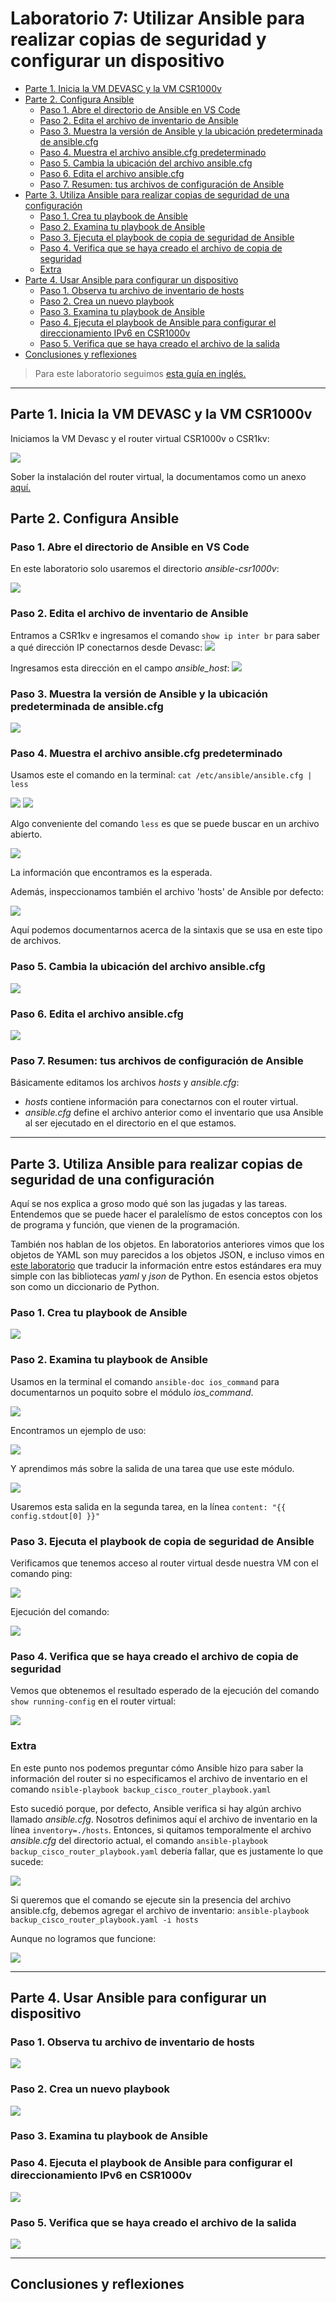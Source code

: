 # Laboratorio 7: Utilizar Ansible para realizar copias de seguridad y configurar un dispositivo <!-- omit in toc -->

- [Parte 1. Inicia la VM DEVASC y la VM CSR1000v](#parte-1-inicia-la-vm-devasc-y-la-vm-csr1000v)
- [Parte 2. Configura Ansible](#parte-2-configura-ansible)
  - [Paso 1. Abre el directorio de Ansible en VS Code](#paso-1-abre-el-directorio-de-ansible-en-vs-code)
  - [Paso 2. Edita el archivo de inventario de Ansible](#paso-2-edita-el-archivo-de-inventario-de-ansible)
  - [Paso 3. Muestra la versión de Ansible y la ubicación predeterminada de ansible.cfg](#paso-3-muestra-la-versión-de-ansible-y-la-ubicación-predeterminada-de-ansiblecfg)
  - [Paso 4. Muestra el archivo ansible.cfg predeterminado](#paso-4-muestra-el-archivo-ansiblecfg-predeterminado)
  - [Paso 5. Cambia la ubicación del archivo ansible.cfg](#paso-5-cambia-la-ubicación-del-archivo-ansiblecfg)
  - [Paso 6. Edita el archivo ansible.cfg](#paso-6-edita-el-archivo-ansiblecfg)
  - [Paso 7. Resumen: tus archivos de configuración de Ansible](#paso-7-resumen-tus-archivos-de-configuración-de-ansible)
- [Parte 3. Utiliza Ansible para realizar copias de seguridad de una configuración](#parte-3-utiliza-ansible-para-realizar-copias-de-seguridad-de-una-configuración)
  - [Paso 1. Crea tu playbook de Ansible](#paso-1-crea-tu-playbook-de-ansible)
  - [Paso 2. Examina tu playbook de Ansible](#paso-2-examina-tu-playbook-de-ansible)
  - [Paso 3. Ejecuta el playbook de copia de seguridad de Ansible](#paso-3-ejecuta-el-playbook-de-copia-de-seguridad-de-ansible)
  - [Paso 4. Verifica que se haya creado el archivo de copia de seguridad](#paso-4-verifica-que-se-haya-creado-el-archivo-de-copia-de-seguridad)
  - [Extra](#extra)
- [Parte 4. Usar Ansible para configurar un dispositivo](#parte-4-usar-ansible-para-configurar-un-dispositivo)
  - [Paso 1. Observa tu archivo de inventario de hosts](#paso-1-observa-tu-archivo-de-inventario-de-hosts)
  - [Paso 2. Crea un nuevo playbook](#paso-2-crea-un-nuevo-playbook)
  - [Paso 3. Examina tu playbook de Ansible](#paso-3-examina-tu-playbook-de-ansible)
  - [Paso 4. Ejecuta el playbook de Ansible para configurar el direccionamiento IPv6 en CSR1000v](#paso-4-ejecuta-el-playbook-de-ansible-para-configurar-el-direccionamiento-ipv6-en-csr1000v)
  - [Paso 5. Verifica que se haya creado el archivo de la salida](#paso-5-verifica-que-se-haya-creado-el-archivo-de-la-salida)
- [Conclusiones y reflexiones](#conclusiones-y-reflexiones)

> Para este laboratorio seguimos [esta guía en inglés.](http://www.ccna6rs.com/7-4-7-lab-use-ansible-to-back-up-and-configure-a-device-answers/)

---
## Parte 1. Inicia la VM DEVASC y la VM CSR1000v

Iniciamos la VM Devasc y el router virtual CSR1000v o CSR1kv:

![](sources/2023-05-26-16-33-16.png)

Sober la instalación del router virtual, la documentamos como un anexo [aquí.](/Annex_CSR1000v-installation/)

## Parte 2. Configura Ansible

### Paso 1. Abre el directorio de Ansible en VS Code

En este laboratorio solo usaremos el directorio _ansible-csr1000v_:

![](sources/2023-05-24-20-11-58.png)

### Paso 2. Edita el archivo de inventario de Ansible

Entramos a CSR1kv e ingresamos el comando `show ip inter br` para saber a qué dirección IP conectarnos desde Devasc:
![](sources/2023-05-24-20-28-42.png)

Ingresamos esta dirección en el campo _ansible_host_:
![](sources/2023-05-24-20-53-48.png)

### Paso 3. Muestra la versión de Ansible y la ubicación predeterminada de ansible.cfg

![](sources/2023-05-24-20-49-28.png)

### Paso 4. Muestra el archivo ansible.cfg predeterminado

Usamos este el comando en la terminal: `cat /etc/ansible/ansible.cfg | less`

![](sources/2023-05-25-16-47-36.png)
![](sources/2023-05-25-16-50-32.png)

Algo conveniente del comando `less` es que se puede buscar en un archivo abierto.

![](sources/2023-05-25-16-58-23.png)

La información que encontramos es la esperada.

Además, inspeccionamos también el archivo 'hosts' de Ansible por defecto:

![](sources/2023-05-25-17-08-08.png)

Aquí podemos documentarnos acerca de la sintaxis que se usa en este tipo de archivos.

### Paso 5. Cambia la ubicación del archivo ansible.cfg

![](sources/2023-05-25-17-12-46.png)

### Paso 6. Edita el archivo ansible.cfg

![](sources/2023-05-25-23-19-21.png)

### Paso 7. Resumen: tus archivos de configuración de Ansible

Básicamente editamos los archivos _hosts_ y _ansible.cfg_:
- _hosts_ contiene información para conectarnos con el router virtual.
- _ansible.cfg_ define el archivo anterior como el inventario que usa Ansible al ser ejecutado en el directorio en el que estamos.

---
## Parte 3. Utiliza Ansible para realizar copias de seguridad de una configuración

Aquí se nos explica a groso modo qué son las jugadas y las tareas. Entendemos que se puede hacer el paralelísmo de estos conceptos con los de programa y función, que vienen de la programación.

También nos hablan de los objetos. En laboratorios anteriores vimos que los objetos de YAML son muy parecidos a los objetos JSON, e incluso vimos en [este laboratorio](/Lab3b_Parse-data-py) que traducir la información entre estos estándares era muy simple con las bibliotecas _yaml_ y _json_ de Python. En esencia estos objetos son como un diccionario de Python.

### Paso 1. Crea tu playbook de Ansible

![](sources/2023-05-26-09-19-25.png)

### Paso 2. Examina tu playbook de Ansible

Usamos en la terminal el comando `ansible-doc ios_command` para documentarnos un poquito sobre el módulo _ios_command_.

![](sources/2023-05-26-08-34-22.png)

Encontramos un ejemplo de uso:

![](sources/2023-05-26-08-37-40.png)

Y aprendimos más sobre la salida de una tarea que use este módulo.

![](sources/2023-05-26-08-36-05.png)

Usaremos esta salida en la segunda tarea, en la línea `content: "{{ config.stdout[0] }}"`

### Paso 3. Ejecuta el playbook de copia de seguridad de Ansible

Verificamos que tenemos acceso al router virtual desde nuestra VM con el comando ping:

![](sources/2023-05-26-09-07-02.png)

Ejecución del comando:

![](sources/2023-05-26-09-17-47.png)

### Paso 4. Verifica que se haya creado el archivo de copia de seguridad

Vemos que obtenemos el resultado esperado de la ejecución del comando `show running-config` en el router virtual:

![](sources/2023-05-26-09-18-18.png)

### Extra

En este punto nos podemos preguntar cómo Ansible hizo para saber la información del router si no especificamos el archivo de inventario en el comando `nsible-playbook backup_cisco_router_playbook.yaml`

Esto sucedió porque, por defecto, Ansible verifica si hay algún archivo llamado _ansible.cfg_. Nosotros definimos aquí el archivo de inventario en la línea `inventory=./hosts`. Entonces, si quitamos temporalmente el archivo _ansible.cfg_ del directorio actual, el comando `ansible-playbook backup_cisco_router_playbook.yaml` debería fallar, que es justamente lo que sucede:

![](sources/2023-05-26-09-40-04.png)

Si queremos que el comando se ejecute sin la presencia del archivo ansible.cfg, debemos agregar el archivo de inventario: `ansible-playbook backup_cisco_router_playbook.yaml -i hosts`

Aunque no logramos que funcione:

![](sources/2023-05-26-11-08-22.png)

---
## Parte 4. Usar Ansible para configurar un dispositivo

### Paso 1. Observa tu archivo de inventario de hosts

![](sources/2023-05-26-11-11-41.png)

### Paso 2. Crea un nuevo playbook

![](sources/2023-05-26-14-23-04.png)

### Paso 3. Examina tu playbook de Ansible



### Paso 4. Ejecuta el playbook de Ansible para configurar el direccionamiento IPv6 en CSR1000v

![](sources/2023-05-26-14-23-54.png)

### Paso 5. Verifica que se haya creado el archivo de la salida

![](sources/2023-05-26-14-24-23.png)

---
## Conclusiones y reflexiones

